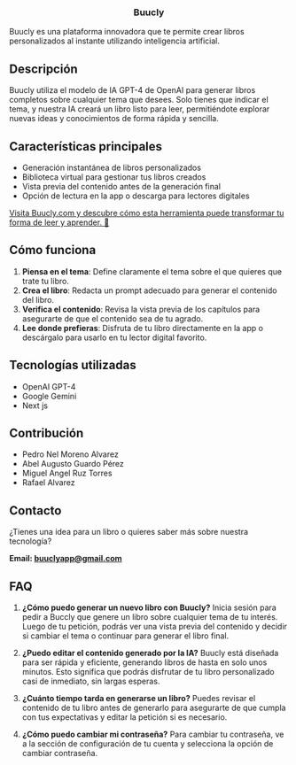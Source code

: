<h3 align='center'>Buucly</h3>

Buucly es una plataforma innovadora que te permite crear libros personalizados al instante utilizando inteligencia artificial.

## Descripción

Buucly utiliza el modelo de IA GPT-4 de OpenAI para generar libros completos sobre cualquier tema que desees. Solo tienes que indicar el tema, y nuestra IA creará un libro listo para leer, permitiéndote explorar nuevas ideas y conocimientos de forma rápida y sencilla.

## Características principales

- Generación instantánea de libros personalizados
- Biblioteca virtual para gestionar tus libros creados
- Vista previa del contenido antes de la generación final
- Opción de lectura en la app o descarga para lectores digitales

[Visita Buucly.com y descubre cómo esta herramienta puede transformar tu forma de leer y aprender. 🌟](https://www.buucly.com)

## Cómo funciona

1. **Piensa en el tema**: Define claramente el tema sobre el que quieres que trate tu libro.
2. **Crea el libro**: Redacta un prompt adecuado para generar el contenido del libro.
3. **Verifica el contenido**: Revisa la vista previa de los capítulos para asegurarte de que el contenido sea de tu agrado.
4. **Lee donde prefieras**: Disfruta de tu libro directamente en la app o descárgalo para usarlo en tu lector digital favorito.

## Tecnologías utilizadas

- OpenAI GPT-4
- Google Gemini
- Next js

## Contribución

- Pedro Nel Moreno Alvarez
- Abel Augusto Guardo Pérez
- Miguel Angel Ruz Torres
- Rafael Alvarez

## Contacto

¿Tienes una idea para un libro o quieres saber más sobre nuestra tecnología?

**Email: buuclyapp@gmail.com**

## FAQ

1. **¿Cómo puedo generar un nuevo libro con Buucly?**
   Inicia sesión para pedir a Buccly que genere un libro sobre cualquier tema de tu interés. Luego de tu petición, podrás ver una vista previa del contenido y decidir si cambiar el tema o continuar para generar el libro final.

2. **¿Puedo editar el contenido generado por la IA?**
   Buucly está diseñada para ser rápida y eficiente, generando libros de hasta en solo unos minutos. Esto significa que podrás disfrutar de tu libro personalizado casi de inmediato, sin largas esperas.

3. **¿Cuánto tiempo tarda en generarse un libro?**
   Puedes revisar el contenido de tu libro antes de generarlo para asegurarte de que cumpla con tus expectativas y editar la petición si es necesario.

4. **¿Cómo puedo cambiar mi contraseña?**
   Para cambiar tu contraseña, ve a la sección de configuración de tu cuenta y selecciona la opción de cambiar contraseña.

